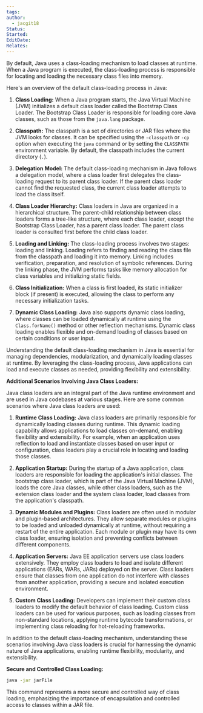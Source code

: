```yaml
---
tags: 
author:
  - jacgit18
Status: 
Started: 
EditDate: 
Relates:
---
```

By default, Java uses a class-loading mechanism to load classes at runtime. When a Java program is executed, the class-loading process is responsible for locating and loading the necessary class files into memory.

Here's an overview of the default class-loading process in Java:

1. **Class Loading:** When a Java program starts, the Java Virtual Machine (JVM) initializes a default class loader called the Bootstrap Class Loader. The Bootstrap Class Loader is responsible for loading core Java classes, such as those from the `java.lang` package.

2. **Classpath:** The classpath is a set of directories or JAR files where the JVM looks for classes. It can be specified using the `-classpath` or `-cp` option when executing the `java` command or by setting the `CLASSPATH` environment variable. By default, the classpath includes the current directory (`.`).

3. **Delegation Model:** The default class-loading mechanism in Java follows a delegation model, where a class loader first delegates the class-loading request to its parent class loader. If the parent class loader cannot find the requested class, the current class loader attempts to load the class itself.

4. **Class Loader Hierarchy:** Class loaders in Java are organized in a hierarchical structure. The parent-child relationship between class loaders forms a tree-like structure, where each class loader, except the Bootstrap Class Loader, has a parent class loader. The parent class loader is consulted first before the child class loader.

5. **Loading and Linking:** The class-loading process involves two stages: loading and linking. Loading refers to finding and reading the class file from the classpath and loading it into memory. Linking includes verification, preparation, and resolution of symbolic references. During the linking phase, the JVM performs tasks like memory allocation for class variables and initializing static fields.

6. **Class Initialization:** When a class is first loaded, its static initializer block (if present) is executed, allowing the class to perform any necessary initialization tasks.

7. **Dynamic Class Loading:** Java also supports dynamic class loading, where classes can be loaded dynamically at runtime using the `Class.forName()` method or other reflection mechanisms. Dynamic class loading enables flexible and on-demand loading of classes based on certain conditions or user input.

Understanding the default class-loading mechanism in Java is essential for managing dependencies, modularization, and dynamically loading classes at runtime. By leveraging the class-loading process, Java applications can load and execute classes as needed, providing flexibility and extensibility.

**Additional Scenarios Involving Java Class Loaders:**

Java class loaders are an integral part of the Java runtime environment and are used in Java codebases at various stages. Here are some common scenarios where Java class loaders are used:

1. **Runtime Class Loading:** Java class loaders are primarily responsible for dynamically loading classes during runtime. This dynamic loading capability allows applications to load classes on-demand, enabling flexibility and extensibility. For example, when an application uses reflection to load and instantiate classes based on user input or configuration, class loaders play a crucial role in locating and loading those classes.

2. **Application Startup:** During the startup of a Java application, class loaders are responsible for loading the application's initial classes. The bootstrap class loader, which is part of the Java Virtual Machine (JVM), loads the core Java classes, while other class loaders, such as the extension class loader and the system class loader, load classes from the application's classpath.

3. **Dynamic Modules and Plugins:** Class loaders are often used in modular and plugin-based architectures. They allow separate modules or plugins to be loaded and unloaded dynamically at runtime, without requiring a restart of the entire application. Each module or plugin may have its own class loader, ensuring isolation and preventing conflicts between different components.

4. **Application Servers:** Java EE application servers use class loaders extensively. They employ class loaders to load and isolate different applications (EARs, WARs, JARs) deployed on the server. Class loaders ensure that classes from one application do not interfere with classes from another application, providing a secure and isolated execution environment.

5. **Custom Class Loading:** Developers can implement their custom class loaders to modify the default behavior of class loading. Custom class loaders can be used for various purposes, such as loading classes from non-standard locations, applying runtime bytecode transformations, or implementing class reloading for hot-reloading frameworks.

In addition to the default class-loading mechanism, understanding these scenarios involving Java class loaders is crucial for harnessing the dynamic nature of Java applications, enabling runtime flexibility, modularity, and extensibility.

**Secure and Controlled Class Loading:**

```bash
java -jar jarFile
```

This command represents a more secure and controlled way of class loading, emphasizing the importance of encapsulation and controlled access to classes within a JAR file.

